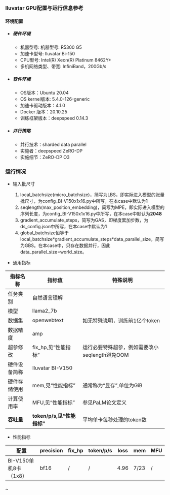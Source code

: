 ### Iluvatar GPU配置与运行信息参考
#### 环境配置
- ##### 硬件环境
    - 机器型号: 机器型号: R5300 G5
    - 加速卡型号: Iluvatar Bi-150
    - CPU型号:  Intel(R) Xeon(R) Platinum 8462Y+
    - 多机网络类型、带宽: InfiniBand，200Gb/s

- ##### 软件环境
   - OS版本：Ubuntu 20.04
   - OS kernel版本: 5.4.0-126-generic
   - 加速卡驱动版本：4.1.0
   - Docker 版本：20.10.25
   - 训练框架版本：deepspeed 0.14.3

- ##### 并行策略

   - 并行技术：sharded data parallel
   - 实施者：deepspeed ZeRO-DP
   - 实施细节：ZeRO-DP O3

### 运行情况

* 输入批尺寸
  1. local_batchsize(micro_batchsize)，简写为LBS，即实际进入模型的张量批尺寸，为config_BI-V150x1x16.py中所写，在本case中默认为**1**
  2. seqlength(max_position_embedding)，简写为MPE，即实际进入模型的序列长度，为config_BI-V150x1x16.py中所写，在本case中默认为**2048**
  3. gradient_accumulate_steps，简写为GAS，即梯度累加步数，为ds_config.json中所写，在本case中默认为**1**
  4. global_batchsize恒等于local_batchsize\*gradient_accumulate_steps\*data_parallel_size，简写为GBS。在本case中，只存在数据并行，因此data_parallel_size=world_size。

* 通用指标

| 指标名称     | 指标值                     | 特殊说明                           |
| ------------ | -------------------------- | ---------------------------------- |
| 任务类别     | 自然语言理解               |                                    |
| 模型         | llama2_7b             |                                    |
| 数据集       | openwebtext                | 如无特殊说明，训练前1亿个token |
| 数据精度     | amp                        |                                    |
| 超参修改     | fix_hp,见“性能指标”        | 运行必要特殊超参，例如需要改小seqlength避免OOM |
| 硬件设备简称 | Iluvatar BI-V150                |                                    |
| 硬件存储使用 | mem,见“性能指标”           | 通常称为“显存”,单位为GiB           |
| 计算使用率 | MFU,见“性能指标”           | 参见PaLM论文定义 |
| **吞吐量**   | **token/p/s,见“性能指标”** | 平均单卡每秒处理的token数          |

* 性能指标


| 配置                 | precision  | fix_hp | token/p/s | loss  | mem   | MFU         |
| ------------------ | ---------  | ------ | --------- | ---------- | ----- | ----------- |
| BI-V150单机8卡（1x8）      | bf16       |  /   |  /  | 4.96  | 7/23 |  /  |
~                                                                                
